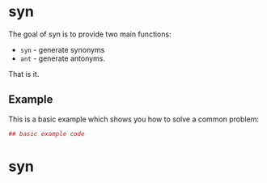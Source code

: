 <!-- README.md is generated from README.Rmd. Please edit that file -->
syn
===

The goal of syn is to provide two main functions:

-   `syn` - generate synonyms
-   `ant` - generate antonyms.

That is it.

Example
-------

This is a basic example which shows you how to solve a common problem:

``` r
## basic example code
```
# syn
